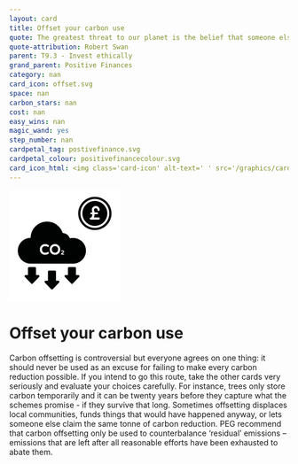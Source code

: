 ```yaml
---
layout: card
title: Offset your carbon use
quote: The greatest threat to our planet is the belief that someone else will save it.
quote-attribution: Robert Swan
parent: T9.3 - Invest ethically
grand_parent: Positive Finances 
category: nan
card_icon: offset.svg
space: nan
carbon_stars: nan
cost: nan
easy_wins: nan
magic_wand: yes
step_number: nan
cardpetal_tag: postivefinance.svg
cardpetal_colour: positivefinancecolour.svg
card_icon_html: <img class='card-icon' alt-text=' ' src='/graphics/card_icons/offset.svg'>
---
```


<img class='card-icon' alt-text=' ' src='/graphics/card_icons/offset.svg'>
<h1>Offset your carbon use</h1>

<p>Carbon offsetting is controversial but everyone agrees on one thing:  it should never be used as an excuse for failing to make every carbon reduction possible. If you intend to go this route, take the other cards very seriously and evaluate your choices carefully.  For instance, trees only store carbon temporarily and it can be twenty years before they capture what the schemes promise - if they survive that long.   Sometimes offsetting displaces local communities, funds things that would have happened anyway, or lets someone else claim the same tonne of carbon reduction. PEG recommend that carbon offsetting only be used to counterbalance ‘residual’ emissions – emissions that are left after all reasonable efforts have been exhausted to abate them.</p> 

